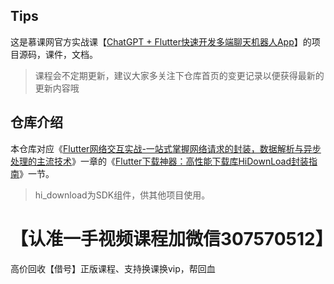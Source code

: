 ## Tips
这是慕课网官方实战课【[ChatGPT + Flutter快速开发多端聊天机器人App](https://coding.imooc.com/class/672.html)】的项目源码，课件，文档。

>课程会不定期更新，建议大家多关注下仓库首页的变更记录以便获得最新的更新内容哦

## 仓库介绍
本仓库对应《[Flutter网络交互实战-一站式掌握网络请求的封装，数据解析与异步处理的主流技术](https://coding.imooc.com/class/672.html)》一章的《[Flutter下载神器：高性能下载库HiDownLoad封装指南](https://coding.imooc.com/class/672.html)》一节。

>hi_download为SDK组件，供其他项目使用。

#  【认准一手视频课程加微信307570512】
高价回收【借号】正版课程、支持换课换vip，帮回血